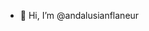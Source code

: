 - 👋 Hi, I’m @andalusianflaneur
 

<!---
andalusianflaneur/andalusianflaneur is a ✨ special ✨ repository because its `README.md` (this file) appears on your GitHub profile.
You can click the Preview link to take a look at your changes.
--->
